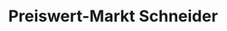 ---
title: "Preiswert-Markt Schneider"
url: /boerde-hakel/preiswert-markt-schneider/
shop: Allgemein
---